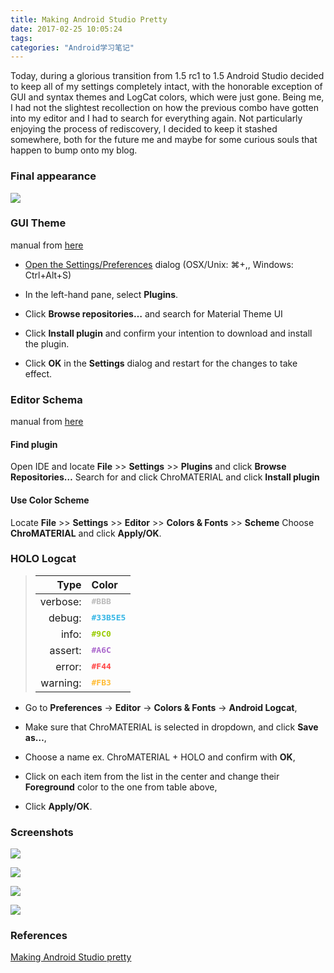 ```yaml
---
title: Making Android Studio Pretty
date: 2017-02-25 10:05:24
tags:
categories: "Android学习笔记"
---
```


Today, during a glorious transition from 1.5 rc1 to 1.5 Android Studio decided to keep all of my settings completely intact, with the honorable exception of GUI and syntax themes and LogCat colors, which were just gone. Being me, I had not the slightest recollection on how the previous combo have gotten into my editor and I had to search for everything again. Not particularly enjoying the process of rediscovery, I decided to keep it stashed somewhere, both for the future me and maybe for some curious souls that happen to bump onto my blog.

### Final appearance

![](/images/categories/android/android_notes/021/prettyAS-2.png)

### GUI Theme

 manual from [here](https://github.com/ChrisRM/material-theme-jetbrains#installation)

  * [Open the Settings/Preferences](https://www.jetbrains.com/help/idea/2016.3/accessing-settings.html#openIdeSettings) dialog (OSX/Unix: ⌘+,, Windows: Ctrl+Alt+S)

  * In the left-hand pane, select **Plugins**.

  * Click **Browse repositories…** and search for Material Theme UI

  * Click **Install plugin** and confirm your intention to download and install the plugin.

  * Click **OK** in the **Settings** dialog and restart for the changes to take effect.

<!--more-->

### Editor Schema

manual from [here](https://github.com/ciscorucinski/ChroMATERIAL#installation)

#### Find plugin

Open IDE and locate **File** >> **Settings** >> **Plugins** and click **Browse Repositories…**
Search for and click ChroMATERIAL and click **Install plugin**

#### Use Color Scheme

Locate **File** >> **Settings** >> **Editor** >> **Colors & Fonts** >> **Scheme**
Choose **ChroMATERIAL** and click **Apply/OK**.

###  HOLO Logcat
<blockquote>
<table>
      <thead>
        <tr>
          <th style="text-align: right">Type</th>
          <th style="text-align: left">Color</th>
        </tr>
      </thead>
      <tbody>
        <tr>
          <td style="text-align: right">verbose:</td>
          <td style="text-align: left"><kbd><b style="color:#BBB">#BBB</b></kbd></td>
        </tr>
        <tr>
          <td style="text-align: right">debug:</td>
          <td style="text-align: left"><kbd><b style="color:#33B5E5">#33B5E5</b></kbd></td>
        </tr>
        <tr>
          <td style="text-align: right">info:</td>
          <td style="text-align: left"><kbd><b style="color:#9C0">#9C0</b></kbd></td>
        </tr>
        <tr>
          <td style="text-align: right">assert:</td>
          <td style="text-align: left"><kbd><b style="color:#A6C">#A6C</b></kbd></td>
        </tr>
        <tr>
          <td style="text-align: right">error:</td>
          <td style="text-align: left"><kbd><b style="color:#F44">#F44</b></kbd></td>
        </tr>
        <tr>
          <td style="text-align: right">warning:</td>
          <td style="text-align: left"><kbd><b style="color:#FB3">#FB3</b></kbd></td>
        </tr>
      </tbody>
</table>
</blockquote>

* Go to **Preferences** → **Editor** → **Colors & Fonts** → **Android Logcat**,

* Make sure that ChroMATERIAL is selected in dropdown, and click **Save as…**,

* Choose a name ex. ChroMATERIAL + HOLO and confirm with **OK**,

* Click on each item from the list in the center and change their **Foreground** color to the one from table above,

* Click **Apply/OK**.

### Screenshots

![](/images/categories/android/android_notes/021/prettyAS-1-small.png)

![](/images/categories/android/android_notes/021/prettyAS-2-small.png)

![](/images/categories/android/android_notes/021/prettyAS-3-small.png)

![](/images/categories/android/android_notes/021/prettyAS-4-small.png)

### References

[Making Android Studio pretty](https://meedamian.com/post/deuglifying-android-studio/?hi)
